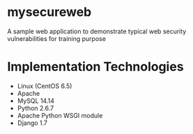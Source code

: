 mysecureweb
===========

A  sample web application to demonstrate typical web security vulnerabilities for training purpose

Implementation Technologies
===========================
- Linux (CentOS 6.5)
- Apache
- MySQL 14.14
- Python 2.6.7
- Apache Python WSGI module
- Django 1.7
